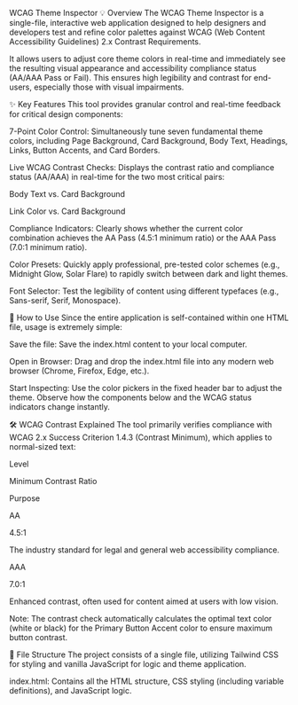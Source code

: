 WCAG Theme Inspector
💡 Overview
The WCAG Theme Inspector is a single-file, interactive web application designed to help designers and developers test and refine color palettes against WCAG (Web Content Accessibility Guidelines) 2.x Contrast Requirements.

It allows users to adjust core theme colors in real-time and immediately see the resulting visual appearance and accessibility compliance status (AA/AAA Pass or Fail). This ensures high legibility and contrast for end-users, especially those with visual impairments.

✨ Key Features
This tool provides granular control and real-time feedback for critical design components:

7-Point Color Control: Simultaneously tune seven fundamental theme colors, including Page Background, Card Background, Body Text, Headings, Links, Button Accents, and Card Borders.

Live WCAG Contrast Checks: Displays the contrast ratio and compliance status (AA/AAA) in real-time for the two most critical pairs:

Body Text vs. Card Background

Link Color vs. Card Background

Compliance Indicators: Clearly shows whether the current color combination achieves the AA Pass (4.5:1 minimum ratio) or the AAA Pass (7.0:1 minimum ratio).

Color Presets: Quickly apply professional, pre-tested color schemes (e.g., Midnight Glow, Solar Flare) to rapidly switch between dark and light themes.

Font Selector: Test the legibility of content using different typefaces (e.g., Sans-serif, Serif, Monospace).

🚀 How to Use
Since the entire application is self-contained within one HTML file, usage is extremely simple:

Save the file: Save the index.html content to your local computer.

Open in Browser: Drag and drop the index.html file into any modern web browser (Chrome, Firefox, Edge, etc.).

Start Inspecting: Use the color pickers in the fixed header bar to adjust the theme. Observe how the components below and the WCAG status indicators change instantly.

🛠️ WCAG Contrast Explained
The tool primarily verifies compliance with WCAG 2.x Success Criterion 1.4.3 (Contrast Minimum), which applies to normal-sized text:

Level

Minimum Contrast Ratio

Purpose

AA

4.5:1

The industry standard for legal and general web accessibility compliance.

AAA

7.0:1

Enhanced contrast, often used for content aimed at users with low vision.

Note: The contrast check automatically calculates the optimal text color (white or black) for the Primary Button Accent color to ensure maximum button contrast.

📄 File Structure
The project consists of a single file, utilizing Tailwind CSS for styling and vanilla JavaScript for logic and theme application.

index.html: Contains all the HTML structure, CSS styling (including variable definitions), and JavaScript logic.
